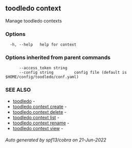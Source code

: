 ## toodledo context

Manage toodledo contexts

### Options

```
  -h, --help   help for context
```

### Options inherited from parent commands

```
      --access_token string   
      --config string         config file (default is $HOME/config/toodledo/conf.yaml)
```

### SEE ALSO

* [toodledo](toodledo.md)	 - 
* [toodledo context create](toodledo_context_create.md)	 - 
* [toodledo context delete](toodledo_context_delete.md)	 - 
* [toodledo context list](toodledo_context_list.md)	 - 
* [toodledo context rename](toodledo_context_rename.md)	 - 
* [toodledo context view](toodledo_context_view.md)	 - 

###### Auto generated by spf13/cobra on 21-Jun-2022
